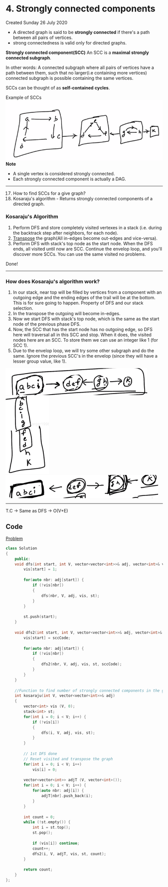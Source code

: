 # 4. Strongly connected components
Created Sunday 26 July 2020

- A directed graph is said to be **strongly connected** if there's a path between all pairs of vertices.
- strong connectedness is valid only for directed graphs.

**Strongly connected component(SCC)**
An SCC is a **maximal strongly connected subgraph**.

In other words: A connected subgraph where all pairs of vertices have a path between them, such that no larger(i.e containing more vertices) connected subgraph is possible containing the same vertices.

SCCs can be thought of as **self-contained** **cycles**.

Example of SCCs
![](../../../../assets/4._Strongly_connected_components-image-1-b6b54a78.png)
**Note**

- A single vertex is considered strongly connected.
- Each strongly connected component is actually a DAG.

---

17. How to find SCCs for a give graph?
18. Kosaraju's algorithm - Returns strongly connected components of a directed graph.

### Kosaraju's Algorithm

1. Perform DFS and store completely visited vertexes in a stack (i.e. during the backtrack step after neighbors, for each node).
2. [Transpose](https://en.wikipedia.org/wiki/Transpose_graph) the graph(All in-edges become out-edges and vice-versa).
3. Perform DFS with stack's top node as the start node. When the DFS ends, all visited until now are SCC. Continue the envelop loop, and you'll discover more SCCs. You can use the same visited no problems.

Done!

---

### How does Kosaraju's algorithm work?
1. In our stack, near top will be filled by vertices from a component with an outgoing edge and the ending edges of the trail will be at the bottom. This is for sure going to happen. Property of DFS and our stack selection.
2. In the transpose the outgoing will become in-edges. 
3. Now we start DFS with stack's top node, which is the same as the start node of the previous phase DFS.
4. Now, the SCC that has the start node has no outgoing edge, so DFS here will traversal all in this SCC and stop. When it does, the visited nodes here are an SCC. To store them we can use an integer like 1 (for SCC 1).
5. Due to the envelop loop, we will try some other subgraph and do the same. Ignore the previous SCC's in the envelop (since they will have a lesser group value, like 1).

![](../../../../assets/4._Strongly_connected_components-image-2-b6b54a78.png)
![](../../../../assets/4._Strongly_connected_components-image-3-b6b54a78.png)
![](../../../../assets/4._Strongly_connected_components-image-4-b6b54a78.png)

---

T.C → Same as DFS → O(V+E)

## Code
[Problem](https://www.geeksforgeeks.org/problems/strongly-connected-components-kosarajus-algo/1)
```cpp
class Solution
{
	public:
	void dfs(int start, int V, vector<vector<int>>& adj, vector<int>& vis, stack<int> &st) {
	    vis[start] = 1;
	    
	    for(auto nbr: adj[start]) {
	        if (!vis[nbr])
	        {
	            dfs(nbr, V, adj, vis, st);
	        }
	    }
	    
	    st.push(start);
	}
	
	void dfs2(int start, int V, vector<vector<int>>& adj, vector<int>& vis, stack<int> &st, int sccCode) {
	    vis[start] = sccCode;
	    
	    for(auto nbr: adj[start]) {
	        if (!vis[nbr])
	        {
	            dfs2(nbr, V, adj, vis, st, sccCode);
	        }
	    }
	}
	
	//Function to find number of strongly connected components in the graph.
    int kosaraju(int V, vector<vector<int>>& adj)
    {
        vector<int> vis (V, 0);
        stack<int> st;
        for(int i = 0; i < V; i++) {
            if (!vis[i])
            {
                dfs(i, V, adj, vis, st);
            }
        }

		// 1st DFS done
		// Reset visited and transpose the graph
        for(int i = 0; i < V; i++)
            vis[i] = 0;
	    
        vector<vector<int>> adjT (V, vector<int>());
        for(int i = 0; i < V; i++) {
            for(auto nbr: adj[i]) {
                adjT[nbr].push_back(i);
            }
        }
		
        int count = 0;
        while (!st.empty()) {
            int i = st.top();
            st.pop();
            
            if (vis[i]) continue;
            count++;
            dfs2(i, V, adjT, vis, st, count);
        }
        
        return count;
    }
};
```